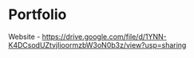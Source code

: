 # Portfolio
Website - https://drive.google.com/file/d/1YNN-K4DCsodUZtvjIioormzbW3oN0b3z/view?usp=sharing

